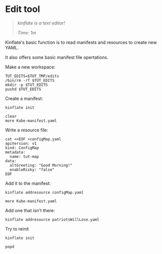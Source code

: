 # Edit tool

> _kinflate is a text editor!_
>
> _Time: 1m_


Kinflate's basic function is to read manifests and resources to create new YAML.

It also offers some basic manifest file opertations.

Make a new workspace:

<!-- @workspace @test -->
```
TUT_EDITS=$TUT_TMP/edits
/bin/rm -rf $TUT_EDITS
mkdir -p $TUT_EDITS
pushd $TUT_EDITS
```

Create a manifest:

<!-- @init @test -->
```
kinflate init
```

<!-- @showIt @test -->
```
clear
more Kube-manifest.yaml
```

Write a resource file:

<!-- @writeResource @test -->
```
cat <<EOF >configMap.yaml
apiVersion: v1
kind: ConfigMap
metadata:
  name: tut-map
data:
  altGreeting: "Good Morning!"
  enableRisky: "false"
EOF
```

Add it to the manifest:

<!-- @addResource @test -->
```
kinflate addresource configMap.yaml
```

<!-- @showItAgain @test -->
```
more Kube-manifest.yaml
```

Add one that isn't there:

<!-- @addNoResource @test -->
```
kinflate addresource patriotsWillLose.yaml
```

Try to reinit
<!-- @initAgain @test -->
```
kinflate init
```


<!-- @allDone @test -->
```
popd
```
